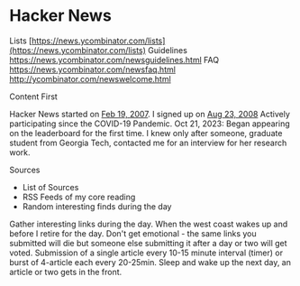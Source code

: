 # Hacker News

Lists [https://news.ycombinator.com/lists](https://news.ycombinator.com/lists)
Guidelines https://news.ycombinator.com/newsguidelines.html
FAQ https://news.ycombinator.com/newsfaq.html
http://ycombinator.com/newswelcome.html

Content First

Hacker News started on [Feb 19, 2007](https://news.ycombinator.com/front?day=2007-02-19).
I signed up on [Aug 23, 2008](https://news.ycombinator.com/front?day=2008-08-23)
Actively participating since the COVID-19 Pandemic.
Oct 21, 2023: Began appearing on the leaderboard for the first time. I knew only after someone, graduate student from Georgia Tech, contacted me for an interview for her research work.

Sources

- List of Sources
- RSS Feeds of my core reading
- Random interesting finds during the day

Gather interesting links during the day.
When the west coast wakes up and before I retire for the day.
Don't get emotional - the same links you submitted will die but someone else submitting it after a day or two will get voted.
Submission of a single article every 10-15 minute interval (timer) or burst of 4-article each every 20-25min. Sleep and wake up the next day, an article or two gets in the front.


[^HackerNews]: [Hacker News](https://en.wikipedia.org/wiki/Hacker_News) (HN) is a website focusing on computer science and entrepreneurship. It is run by Y Combinator. In general, content that can be submitted is defined as “anything that gratifies one’s intellectual curiosity.” The word hacker in “Hacker News” is used in its original meaning and refers to the hacker culture which consists of people who enjoy tinkering with technology.